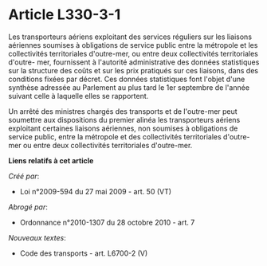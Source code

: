 # Article L330-3-1

Les transporteurs aériens exploitant des services réguliers sur les liaisons aériennes soumises à obligations de service
public entre la métropole et les collectivités territoriales d'outre-mer, ou entre deux collectivités territoriales d'outre-
mer, fournissent à l'autorité administrative des données statistiques sur la structure des coûts et sur les prix pratiqués
sur ces liaisons, dans des conditions fixées par décret. Ces données statistiques font l'objet d'une synthèse adressée au
Parlement au plus tard le 1er septembre de l'année suivant celle à laquelle elles se rapportent. 

Un arrêté des ministres chargés des transports et de l'outre-mer peut soumettre aux dispositions du premier alinéa les
transporteurs aériens exploitant certaines liaisons aériennes, non soumises à obligations de service public, entre la
métropole et des collectivités territoriales d'outre-mer ou entre deux collectivités territoriales d'outre-mer.

**Liens relatifs à cet article**

_Créé par_:

  - Loi n°2009-594 du 27 mai 2009 - art. 50 (VT)

_Abrogé par_:

  - Ordonnance n°2010-1307 du 28 octobre 2010 - art. 7

_Nouveaux textes_:

  - Code des transports - art. L6700-2 (V)
